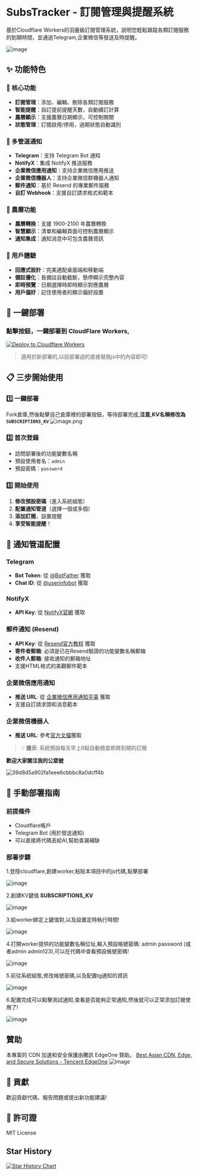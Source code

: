 # SubsTracker - 訂閱管理與提醒系統

基於Cloudflare Workers的羽量級訂閱管理系統，説明您輕鬆跟蹤各類訂閱服務的到期時間，並通過Telegram,企業微信等發送及時提醒。

![image](https://github.com/user-attachments/assets/22ff1592-7836-4f73-aa13-24e9d43d7064)

## ✨ 功能特色

### 🎯 核心功能
- **訂閱管理**：添加、編輯、刪除各類訂閱服務
- **智能提醒**：自訂提前提醒天數，自動續訂計算
- **農曆顯示**：支援農曆日期顯示，可控制開關
- **狀態管理**：訂閱啟用/停用，過期狀態自動識別

### 📱 多管道通知
- **Telegram**：支持 Telegram Bot 通知
- **NotifyX**：集成 NotifyX 推送服務
- **企業微信應用通知**：支持企業微信應用推送
- **企業微信機器人**：支持企業微信群機器人通知
- **郵件通知**：基於 Resend 的專業郵件服務
- **自訂 Webhook**：支援自訂請求格式和範本

### 🌙 農曆功能
- **農曆轉換**：支援 1900-2100 年農曆轉換
- **智慧顯示**：清單和編輯頁面可控制農曆顯示
- **通知集成**：通知消息中可包含農曆資訊

### 🎨 用戶體驗
- **回應式設計**：完美適配桌面端和移動端
- **備註優化**：長備註自動截斷，懸停顯示完整內容
- **即時預覽**：日期選擇時即時顯示對應農曆
- **用戶偏好**：記住使用者的顯示偏好設置

## 🚀 一鍵部署

### 點擊按鈕，一鍵部署到 CloudFlare Workers,

[![Deploy to Cloudflare Workers](https://deploy.workers.cloudflare.com/button)](https://deploy.workers.cloudflare.com/?url=https://github.com/wangwangit/SubsTracker)


> 適用於新部署的,以前部署過的直接替換js中的內容即可!

## 📋 三步開始使用

### 1️⃣ 一鍵部署
Fork倉庫,然後點擊自己倉庫裡的部署按鈕，等待部署完成,**注意,KV名稱修改為 `SUBSCRIPTIONS_KV`**
![image.png](https://img.wangwangit.com/file/1751942578108_image.png)

### 2️⃣ 首次登錄
- 訪問部署後的功能變數名稱
- 預設使用者名：`admin`
- 預設密碼：`password`

### 3️⃣ 開始使用
1. **修改預設密碼**（進入系統組態）
2. **配置通知管道**（選擇一個或多個）
3. **添加訂閱**，設置提醒
4. **享受智能提醒**！

## 🔧 通知管道配置

### Telegram
- **Bot Token**: 從 [@BotFather](https://t.me/BotFather) 獲取
- **Chat ID**: 從 [@userinfobot](https://t.me/userinfobot) 獲取

### NotifyX
- **API Key**: 從 [NotifyX官網](https://www.notifyx.cn/) 獲取

### 郵件通知 (Resend)
- **API Key**: 從 [Resend官方教程](https://developers.cloudflare.com/workers/tutorials/send-emails-with-resend/) 獲取
- **寄件者郵箱**: 必須是已在Resend驗證的功能變數名稱郵箱
- **收件人郵箱**: 接收通知的郵箱地址
- 支援HTML格式的美觀郵件範本

### 企業微信應用通知
- **推送 URL**: 從 [企業微信應用通知平臺](https://push.996007.icu) 獲取
- 支援自訂請求頭和消息範本

### 企業微信機器人
- **推送 URL**: 參考[官方文檔](https://developer.work.weixin.qq.com/document/path/91770)獲取


> 💡 **提示**: 系統預設每天早上8點自動檢查即將到期的訂閱


**歡迎大家關注我的公眾號**

![39d8d5a902fa1eee6cbbbc8a0dcff4b](https://github.com/user-attachments/assets/96bae085-4299-4377-9958-9a3a11294efc)



## 🚀 手動部署指南

### 前提條件

- Cloudflare帳戶
- Telegram Bot (用於發送通知)
- 可以直接將代碼丟給AI,幫助查漏補缺

### 部署步驟

1.登陸cloudflare,創建worker,粘貼本項目中的js代碼,點擊部署

![image](https://github.com/user-attachments/assets/ff4ac794-01e1-4916-b226-1f4f604dcbd3)


2.創建KV鍵值 **SUBSCRIPTIONS_KV**

![image](https://github.com/user-attachments/assets/c9ebaf3e-6015-4400-bb0a-1a55fd5e14d2)


3.給worker綁定上鍵值對,以及設置定時執行時間!

![image](https://github.com/user-attachments/assets/25b663b3-8e8e-4386-a499-9b6bf12ead76)


4.打開worker提供的功能變數名稱位址,輸入預設帳號密碼: admin  password (或者admin admin123),可以在代碼中查看預設帳號密碼!

![image](https://github.com/user-attachments/assets/5dac1ce0-43a3-4642-925c-d9cf21076454)


5.前往系統組態,修改帳號密碼,以及配置tg通知的資訊

![image](https://github.com/user-attachments/assets/f6db2089-28a1-439d-9de0-412ee4b2807f)


6.配置完成可以點擊測試通知,查看是否能夠正常通知,然後就可以正常添加訂閱使用了!

![image](https://github.com/user-attachments/assets/af530379-332c-4482-9e6e-229a9e24775e)


## 贊助
本專案的 CDN 加速和安全保護由騰訊 EdgeOne 贊助。
[Best Asian CDN, Edge, and Secure Solutions - Tencent EdgeOne](https://edgeone.ai/?from=github)
![image](https://edgeone.ai/media/34fe3a45-492d-4ea4-ae5d-ea1087ca7b4b.png)

## 🤝 貢獻

歡迎貢獻代碼、報告問題或提出新功能建議!

## 📜 許可證

MIT License

## Star History

[![Star History Chart](https://api.star-history.com/svg?repos=wangwangit/SubsTracker&type=Date)](https://www.star-history.com/#wangwangit/SubsTracker&Date)
